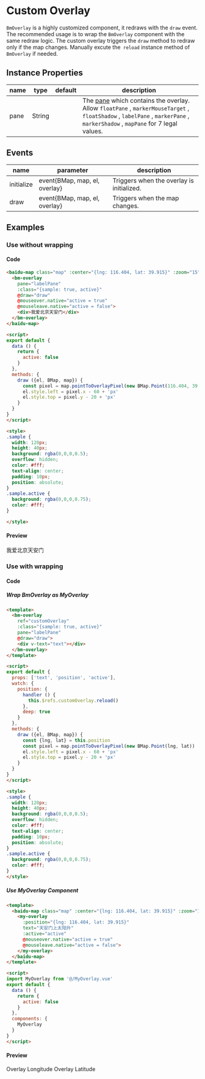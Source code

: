 # Custom Overlay

`BmOverlay` is a highly customized component, it redraws with the `draw` event. The recommended usage is to wrap the `BmOverlay` component with the same redraw logic. The custom overlay triggers the `draw` method to redraw only if the map changes. Manually excute the` reload` instance method of `BmOverlay` if needed.

## Instance Properties

|name|type|default|description|
|------|-----|-----|----|
|pane|String||The [pane](http://lbsyun.baidu.com/cms/jsapi/class/jsapi_reference.html#a3b1) which contains the overlay. Allow `floatPane` , `markerMouseTarget` , `floatShadow` , `labelPane` , `markerPane` , `markerShadow` , `mapPane` for 7 legal values.|

## Events

|name|parameter|description|
|------|-----|----|
|initialize|event{BMap, map, el, overlay}|Triggers when the overlay is initialized.|
|draw|event{BMap, map, el, overlay}|Triggers when the map changes.|

## Examples

### Use without wrapping

#### Code

```html
<baidu-map class="map" :center="{lng: 116.404, lat: 39.915}" :zoom="15">
  <bm-overlay
    pane="labelPane"
    :class="{sample: true, active}"
    @draw="draw"
    @mouseover.native="active = true"
    @mouseleave.native="active = false">
    <div>我爱北京天安门</div>
  </bm-overlay>
</baidu-map>

<script>
export default {
  data () {
    return {
      active: false
    }
  },
  methods: {
    draw ({el, BMap, map}) {
      const pixel = map.pointToOverlayPixel(new BMap.Point(116.404, 39.915))
      el.style.left = pixel.x - 60 + 'px'
      el.style.top = pixel.y - 20 + 'px'
    }
  }
}
</script>

<style>
.sample {
  width: 120px;
  height: 40px;
  background: rgba(0,0,0,0.5);
  overflow: hidden;
  color: #fff;
  text-align: center;
  padding: 10px;
  position: absolute;
}
.sample.active {
  background: rgba(0,0,0,0.75);
  color: #fff;
}

</style>
```

#### Preview

<doc-preview>
  <baidu-map class="map" :center="{lng: 116.404, lat: 39.915}" :zoom="15">
    <bm-overlay
      pane="labelPane"
      :class="{sample: true, active}"
      @draw="draw"
      @mouseover.native="active = true"
      @mouseleave.native="active = false">
      <div>我爱北京天安门</div>
    </bm-overlay>
  </baidu-map>
</doc-preview>

### Use with wrapping

#### Code

##### Wrap BmOverlay as MyOverlay

```html
<template>
  <bm-overlay
    ref="customOverlay"
    :class="{sample: true, active}"
    pane="labelPane"
    @draw="draw">
    <div v-text="text"></div>
  </bm-overlay>
</template>

<script>
export default {
  props: ['text', 'position', 'active'],
  watch: {
    position: {
      handler () {
        this.$refs.customOverlay.reload()
      },
      deep: true
    }
  },
  methods: {
    draw ({el, BMap, map}) {
      const {lng, lat} = this.position
      const pixel = map.pointToOverlayPixel(new BMap.Point(lng, lat))
      el.style.left = pixel.x - 60 + 'px'
      el.style.top = pixel.y - 20 + 'px'
    }
  }
}
</script>

<style>
.sample {
  width: 120px;
  height: 40px;
  background: rgba(0,0,0,0.5);
  overflow: hidden;
  color: #fff;
  text-align: center;
  padding: 10px;
  position: absolute;
}
.sample.active {
  background: rgba(0,0,0,0.75);
  color: #fff;
}
</style>
```

##### Use MyOverlay Component

```html
<template>
  <baidu-map class="map" :center="{lng: 116.404, lat: 39.915}" :zoom="15">
    <my-overlay
      :position="{lng: 116.404, lat: 39.915}"
      text="天安门上太阳升"
      :active="active"
      @mouseover.native="active = true"
      @mouseleave.native="active = false">
    </my-overlay>
  </baidu-map>
</template>

<script>
import MyOverlay from '@/MyOverlay.vue'
export default {
  data () {
    return {
      active: false
    }
  },
  components: {
    MyOverlay
  }
}
</script>
```

#### Preview

<doc-preview>
  <baidu-map :center="{lng: 116.404, lat: 39.915}" :zoom="15">
    <bm-view class="map"></bm-view>
    <my-overlay
      :position="{lng: position.lng, lat: position.lat}"
      text="天安门上太阳升"
      :active="active"
      @mouseover.native="active = true"
      @mouseleave.native="active = false">
    </my-overlay>
    <md-table>
      <md-table-header>
        <md-table-head>Overlay Longitude</md-table-head>
        <md-table-head>Overlay Latitude</md-table-head>
      </md-table-header>
      <md-table-body>
        <md-table-row>
          <md-table-cell>
            <md-input-container>
              <md-input v-model="position.lng"></md-input>
            </md-input-container>
          </md-table-cell>
          <md-table-cell>
            <md-input-container>
              <md-input v-model="position.lat"></md-input>
            </md-input-container>
          </md-table-cell>
        </md-table-row>
      </md-table-body>
    </md-table>
  </baidu-map>
</doc-preview>

<script>
import Vue from 'vue'

const MyOverlay = Vue.extend({
  render (h) {
    return h('bm-overlay', {
      class: {
        sample: true,
        active: this.active
      },
      props: {
        pane: 'labelPane'
      },
      on: {
        draw: this.draw
      },
      ref: 'customOverlay'
    }, [
      h('div', this.text)
    ])
  },
  watch: {
    position: {
      handler () {
        this.$refs.customOverlay.reload()
      },
      deep: true
    }
  },
  props: ['text', 'position', 'active'],
  methods: {
    draw ({el, BMap, map}) {
      const {lng, lat} = this.position
      const pixel = map.pointToOverlayPixel(new BMap.Point(lng, lat))
      el.style.left = pixel.x - 60 + 'px'
      el.style.top = pixel.y - 20 + 'px'
    }
  }
})

export default {
  data () {
    return {
      active: false,
      position: {
        lng: 116.404,
        lat: 39.915
      }
    }
  },
  components: {
    MyOverlay
  },
  methods: {
    draw ({el, BMap, map}) {
      const pixel = map.pointToOverlayPixel(new BMap.Point(116.404, 39.915))
      el.style.left = pixel.x - 60 + 'px'
      el.style.top = pixel.y - 20 + 'px'
    }
  }
}
</script>

<style lang="stylus">
.sample
  width 120px
  height 40px
  background rgba(0, 0, 0, .5)
  overflow hidden
  color white
  text-align center
  padding 10px
  position absolute
  &.active
    background rgba(0, 0, 0, .75)
    color white
</style>